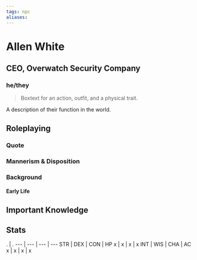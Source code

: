 ```yaml
---
tags: npc
aliases:
---
```

# Allen White
## CEO, Overwatch Security Company
### he/they

> Boxtext for an action, outfit, and a physical trait.

A description of their function in the world.

## Roleplaying
### Quote

### Mannerism & Disposition

### Background
#### Early Life

## Important Knowledge


## Stats
. | . 
--- | --- | --- | ---
STR | DEX | CON | HP
x | x | x | x
INT | WIS | CHA | AC
x | x | x | x
